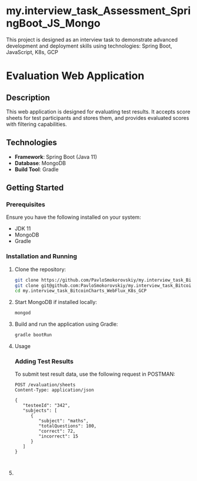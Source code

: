 # my.interview_task_Assessment_SpringBoot_JS_Mongo
This project is designed as an interview task to demonstrate advanced development and deployment skills using technologies: Spring Boot, JavaScript, K8s, GCP

# Evaluation Web Application

## Description
This web application is designed for evaluating test results. It accepts score sheets for test participants and stores them, and provides evaluated scores with filtering capabilities.

## Technologies
- **Framework**: Spring Boot (Java 11)
- **Database**: MongoDB
- **Build Tool**: Gradle

## Getting Started

### Prerequisites
Ensure you have the following installed on your system:
- JDK 11
- MongoDB
- Gradle

### Installation and Running

1. Clone the repository:
   ```bash
   git clone https://github.com/PavloSmokorovskiy/my.interview_task_BitcoinCharts_WebFlux_K8s_GCP.git
   git clone git@github.com:PavloSmokorovskiy/my.interview_task_BitcoinCharts_WebFlux_K8s_GCP.git
   cd my.interview_task_BitcoinCharts_WebFlux_K8s_GCP

2. Start MongoDB if installed locally:
   ```bash
   mongod

3. Build and run the application using Gradle:
   ```bash
   gradle bootRun

4. Usage

   ### Adding Test Results
   To submit test result data, use the following request in POSTMAN:
   ```http
   POST /evaluation/sheets
   Content-Type: application/json

   {
      "testeeId": "342",
      "subjects": [
         {
            "subject": "maths",
            "totalQuestions": 100,
            "correct": 72,
            "incorrect": 15
         }
      ]
   }



5. 
